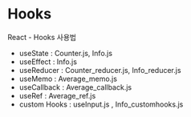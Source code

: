 # Hooks

React - Hooks 사용법
* useState : Counter.js, Info.js
* useEffect : Info.js
* useReducer : Counter_reducer.js, Info_reducer.js
* useMemo : Average_memo.js
* useCallback : Average_callback.js
* useRef : Average_ref.js
* custom Hooks : useInput.js , Info_customhooks.js
